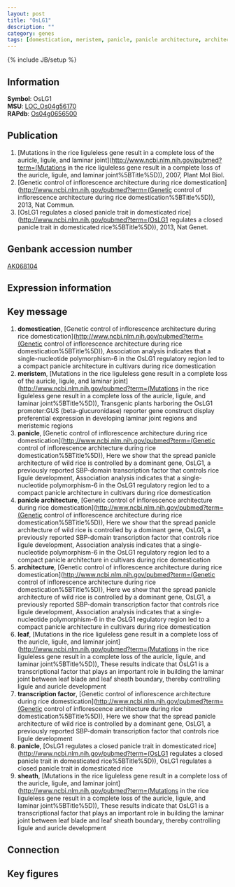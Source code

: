 ```yaml
---
layout: post
title: "OsLG1"
description: ""
category: genes
tags: [domestication, meristem, panicle, panicle architecture, architecture, leaf, transcription factor, sheath]
---
```

{% include JB/setup %}

## Information
__Symbol__: OsLG1  
__MSU__: [LOC_Os04g56170](http://rice.plantbiology.msu.edu/cgi-bin/ORF_infopage.cgi?orf=LOC_Os04g56170)  
__RAPdb__: [Os04g0656500](http://rapdb.dna.affrc.go.jp/viewer/gbrowse_details/irgsp1?name=Os04g0656500)  

## Publication
1. [Mutations in the rice liguleless gene result in a complete loss of the auricle, ligule, and laminar joint](http://www.ncbi.nlm.nih.gov/pubmed?term=(Mutations in the rice liguleless gene result in a complete loss of the auricle, ligule, and laminar joint%5BTitle%5D)), 2007, Plant Mol Biol.
2. [Genetic control of inflorescence architecture during rice domestication](http://www.ncbi.nlm.nih.gov/pubmed?term=(Genetic control of inflorescence architecture during rice domestication%5BTitle%5D)), 2013, Nat Commun.
3. [OsLG1 regulates a closed panicle trait in domesticated rice](http://www.ncbi.nlm.nih.gov/pubmed?term=(OsLG1 regulates a closed panicle trait in domesticated rice%5BTitle%5D)), 2013, Nat Genet.

## Genbank accession number
[AK068104](http://www.ncbi.nlm.nih.gov/nuccore/AK068104)

## Expression information

## Key message
1. __domestication__, [Genetic control of inflorescence architecture during rice domestication](http://www.ncbi.nlm.nih.gov/pubmed?term=(Genetic control of inflorescence architecture during rice domestication%5BTitle%5D)),  Association analysis indicates that a single-nucleotide polymorphism-6 in the OsLG1 regulatory region led to a compact panicle architecture in cultivars during rice domestication
2. __meristem__, [Mutations in the rice liguleless gene result in a complete loss of the auricle, ligule, and laminar joint](http://www.ncbi.nlm.nih.gov/pubmed?term=(Mutations in the rice liguleless gene result in a complete loss of the auricle, ligule, and laminar joint%5BTitle%5D)),  Transgenic plants harboring the OsLG1 promoter:GUS (beta-glucuronidase) reporter gene construct display preferential expression in developing laminar joint regions and meristemic regions
3. __panicle__, [Genetic control of inflorescence architecture during rice domestication](http://www.ncbi.nlm.nih.gov/pubmed?term=(Genetic control of inflorescence architecture during rice domestication%5BTitle%5D)),  Here we show that the spread panicle architecture of wild rice is controlled by a dominant gene, OsLG1, a previously reported SBP-domain transcription factor that controls rice ligule development, Association analysis indicates that a single-nucleotide polymorphism-6 in the OsLG1 regulatory region led to a compact panicle architecture in cultivars during rice domestication
4. __panicle architecture__, [Genetic control of inflorescence architecture during rice domestication](http://www.ncbi.nlm.nih.gov/pubmed?term=(Genetic control of inflorescence architecture during rice domestication%5BTitle%5D)),  Here we show that the spread panicle architecture of wild rice is controlled by a dominant gene, OsLG1, a previously reported SBP-domain transcription factor that controls rice ligule development, Association analysis indicates that a single-nucleotide polymorphism-6 in the OsLG1 regulatory region led to a compact panicle architecture in cultivars during rice domestication
5. __architecture__, [Genetic control of inflorescence architecture during rice domestication](http://www.ncbi.nlm.nih.gov/pubmed?term=(Genetic control of inflorescence architecture during rice domestication%5BTitle%5D)),  Here we show that the spread panicle architecture of wild rice is controlled by a dominant gene, OsLG1, a previously reported SBP-domain transcription factor that controls rice ligule development, Association analysis indicates that a single-nucleotide polymorphism-6 in the OsLG1 regulatory region led to a compact panicle architecture in cultivars during rice domestication
6. __leaf__, [Mutations in the rice liguleless gene result in a complete loss of the auricle, ligule, and laminar joint](http://www.ncbi.nlm.nih.gov/pubmed?term=(Mutations in the rice liguleless gene result in a complete loss of the auricle, ligule, and laminar joint%5BTitle%5D)),  These results indicate that OsLG1 is a transcriptional factor that plays an important role in building the laminar joint between leaf blade and leaf sheath boundary, thereby controlling ligule and auricle development
7. __transcription factor__, [Genetic control of inflorescence architecture during rice domestication](http://www.ncbi.nlm.nih.gov/pubmed?term=(Genetic control of inflorescence architecture during rice domestication%5BTitle%5D)),  Here we show that the spread panicle architecture of wild rice is controlled by a dominant gene, OsLG1, a previously reported SBP-domain transcription factor that controls rice ligule development
8. __panicle__, [OsLG1 regulates a closed panicle trait in domesticated rice](http://www.ncbi.nlm.nih.gov/pubmed?term=(OsLG1 regulates a closed panicle trait in domesticated rice%5BTitle%5D)), OsLG1 regulates a closed panicle trait in domesticated rice
9. __sheath__, [Mutations in the rice liguleless gene result in a complete loss of the auricle, ligule, and laminar joint](http://www.ncbi.nlm.nih.gov/pubmed?term=(Mutations in the rice liguleless gene result in a complete loss of the auricle, ligule, and laminar joint%5BTitle%5D)),  These results indicate that OsLG1 is a transcriptional factor that plays an important role in building the laminar joint between leaf blade and leaf sheath boundary, thereby controlling ligule and auricle development

## Connection

## Key figures


